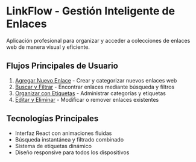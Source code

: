 # LinkFlow - Gestión Inteligente de Enlaces

Aplicación profesional para organizar y acceder a colecciones de enlaces web de manera visual y eficiente.

## Flujos Principales de Usuario

1. [Agregar Nuevo Enlace](docs/journeys/agregar-enlace.md) - Crear y categorizar nuevos enlaces web
2. [Buscar y Filtrar](docs/journeys/buscar-filtrar.md) - Encontrar enlaces mediante búsqueda y filtros
3. [Organizar con Etiquetas](docs/journeys/gestion-etiquetas.md) - Administrar categorías y etiquetas
4. [Editar y Eliminar](docs/journeys/editar-eliminar.md) - Modificar o remover enlaces existentes

## Tecnologías Principales
- Interfaz React con animaciones fluidas
- Búsqueda instantánea y filtrado combinado
- Sistema de etiquetas dinámico
- Diseño responsive para todos los dispositivos